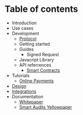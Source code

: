 # Table of contents

* Introduction
* Use cases
* Development
  * [Protocol](development/protocol.md)
  * Getting started
  * Guides
    * Signed Request
  * Javacript Library
  * API referrences
    * [Smart Contracts](https://github.com/RequestNetwork/requestNetwork/tree/master/packages/requestNetworkSmartContracts/)
* Tutorials
  * [Online Payments](tutorials/online-payments.md)
* [Design](design.md)
* [Integrations](integrations.md)
* Documentation
  * [Whitepaper](http://google.in)
  * [Smart Audits Yellowpaper](https://request.network/assets/pdf/request_yellowpaper_smart_audits.pdf)

